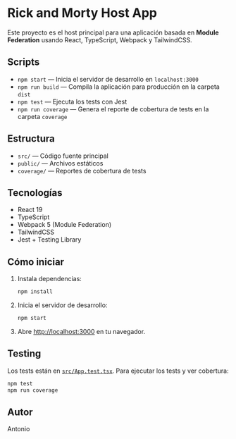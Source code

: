 ﻿# Rick and Morty Host App

Este proyecto es el host principal para una aplicación basada en **Module Federation** usando React, TypeScript, Webpack y TailwindCSS.

## Scripts

- `npm start` — Inicia el servidor de desarrollo en `localhost:3000`
- `npm run build` — Compila la aplicación para producción en la carpeta `dist`
- `npm test` — Ejecuta los tests con Jest
- `npm run coverage` — Genera el reporte de cobertura de tests en la carpeta `coverage`

## Estructura

- `src/` — Código fuente principal
- `public/` — Archivos estáticos
- `coverage/` — Reportes de cobertura de tests

## Tecnologías

- React 19
- TypeScript
- Webpack 5 (Module Federation)
- TailwindCSS
- Jest + Testing Library

## Cómo iniciar

1. Instala dependencias:
   ```sh
   npm install
   ```
2. Inicia el servidor de desarrollo:
   ```sh
   npm start
   ```
3. Abre [http://localhost:3000](http://localhost:3000) en tu navegador.

## Testing

Los tests están en [`src/App.test.tsx`](src/App.test.tsx). Para ejecutar los tests y ver cobertura:

```sh
npm test
npm run coverage
```

## Autor

Antonio